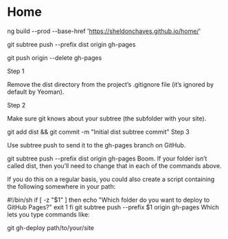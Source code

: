 # Home

ng build --prod --base-href 'https://sheldonchaves.github.io/home/'

git subtree push --prefix dist origin gh-pages

git push origin --delete gh-pages

Step 1

Remove the dist directory from the project’s .gitignore file (it’s ignored by default by Yeoman).

Step 2

Make sure git knows about your subtree (the subfolder with your site).

git add dist && git commit -m "Initial dist subtree commit"
Step 3

Use subtree push to send it to the gh-pages branch on GitHub.

git subtree push --prefix dist origin gh-pages
Boom. If your folder isn’t called dist, then you’ll need to change that in each of the commands above.

If you do this on a regular basis, you could also create a script containing the following somewhere in your path:

#!/bin/sh
if [ -z "$1" ]
then
  echo "Which folder do you want to deploy to GitHub Pages?"
  exit 1
fi
git subtree push --prefix $1 origin gh-pages
Which lets you type commands like:

git gh-deploy path/to/your/site
